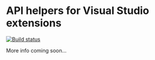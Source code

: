 # API helpers for Visual Studio extensions

[![Build status](https://ci.appveyor.com/api/projects/status/24hgrawsx76afr73?svg=true)](https://ci.appveyor.com/project/madskristensen/vssdk-helpers)
<!--[![NuGet](https://img.shields.io/nuget/v/LigerShark.WebOptimizer.Core.svg)](https://nuget.org/packages/Madskristensen.VisualStudio.SDK.Helpers/)-->

More info coming soon...
